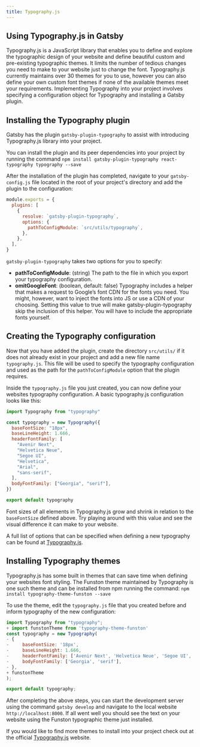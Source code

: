 ```yaml
---
title: Typography.js
---
```


## Using Typography.js in Gatsby

Typography.js is a JavaScript library that enables you to define and explore the typographic design of your website and define beautiful custom and pre-existing typographic themes. It limits the number of tedious changes you need to make to your website just to change the font. Typography.js currently maintains over 30 themes for you to use, however you can also define your own custom font themes if none of the available themes meet your requirements. Implementing Typography into your project involves specifying a configuration object for Typography and installing a Gatsby plugin.

## Installing the Typography plugin

Gatsby has the plugin `gatsby-plugin-typography` to assist with introducing Typography.js library into your project.

You can install the plugin and its peer dependencies into your project by running the command `npm install gatsby-plugin-typography react-typography typography --save`

After the installation of the plugin has completed, navigate to your `gatsby-config.js` file located in the root of your project's directory and add the plugin to the configuration:

```diff:title=gatsby-config.js
module.exports = {
  plugins: [
    {
      resolve: `gatsby-plugin-typography`,
      options: {
        pathToConfigModule: `src/utils/typography`,
      },
    },
  ],
}
```

`gatsby-plugin-typography` takes two options for you to specify:

- **pathToConfigModule**: (string) The path to the file in which you export your typography configuration.
- **omitGoogleFont**: (boolean, default: false) Typography includes a helper that makes a request to Google’s font CDN for the fonts you
  need. You might, however, want to inject the fonts into JS or use a
  CDN of your choosing. Setting this value to true will make
  gatsby-plugin-typography skip the inclusion of this helper. You will
  have to include the appropriate fonts yourself.

## Creating the Typography configuration

Now that you have added the plugin, create the directory `src/utils/` if it does not already exist in your project and add a new file name `typography.js`. This file will be used to specify the typography configuration and used as the path for the `pathToConfigModule` option that the plugin requires.

Inside the `typography.js` file you just created, you can now define your websites typography configuration. A basic typography.js configuration looks like this:

```js:title=src/utils/typography.js
import Typography from "typography"

const typography = new Typography({
  baseFontSize: "18px",
  baseLineHeight: 1.666,
  headerFontFamily: [
    "Avenir Next",
    "Helvetica Neue",
    "Segoe UI",
    "Helvetica",
    "Arial",
    "sans-serif",
  ],
  bodyFontFamily: ["Georgia", "serif"],
})

export default typography
```

Font sizes of all elements in Typography.js grow and shrink in relation to the `baseFontSize` defined above. Try playing around with this value and see the visual difference it can make to your website.

A full list of options that can be specified when defining a new typography can be found at [Typography.js](https://kyleamathews.github.io/typography.js/).

## Installing Typography themes

Typography.js has some built in themes that can save time when defining your websites font styling. The Funston theme maintained by Typography is one such theme and can be installed from npm running the command: `npm install typography-theme-funston --save`

To use the theme, edit the `typography.js` file that you created before and inform typography of the new configuration:

```diff:title=src/utils/typography.js
import Typography from "typography";
+ import funstonTheme from 'typography-theme-funston'
const typography = new Typography(
- {
-     baseFontSize: '18px',
-     baseLineHeight: 1.666,
-     headerFontFamily: ['Avenir Next', 'Helvetica Neue', 'Segoe UI', 'Helvetica', 'Arial', 'sans-serif'],
-     bodyFontFamily: ['Georgia', 'serif'],
- },
+ funstonTheme
);

export default typography;
```

After completing the above steps, you can start the development server using the command `gatsby develop` and navigate to the local website `http://localhost:8000`. If all went well you should see the text on your website using the Funston typographic theme just installed.

If you would like to find more themes to install into your project check out at the official [Typography.js](https://kyleamathews.github.io/typography.js/) website.
